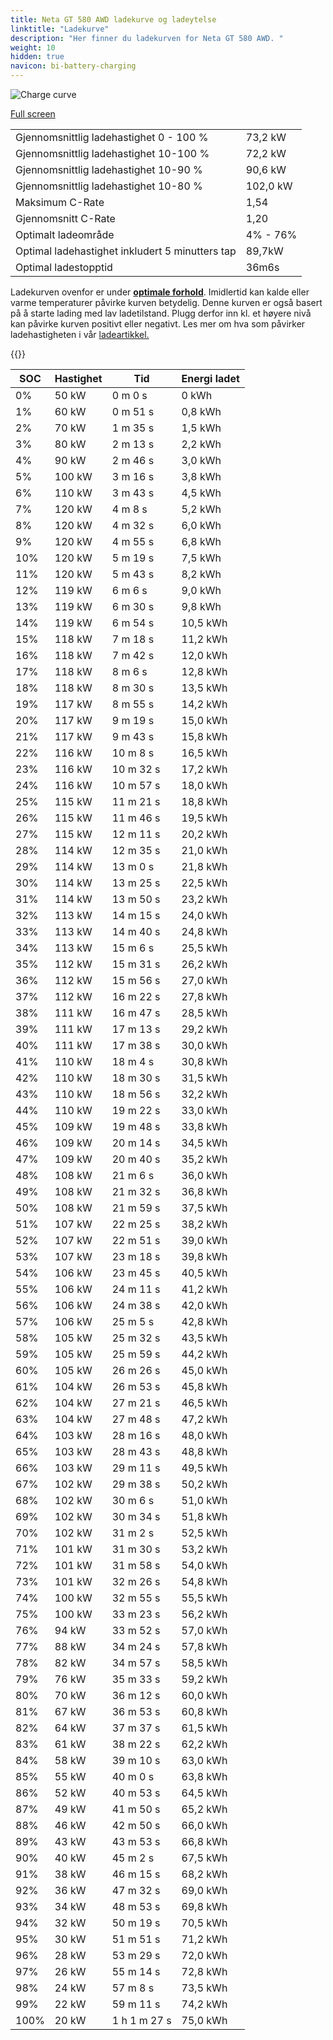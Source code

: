 ```yaml
---
title: Neta GT 580 AWD ladekurve og ladeytelse
linktitle: "Ladekurve"
description: "Her finner du ladekurven for Neta GT 580 AWD. "
weight: 10
hidden: true
navicon: bi-battery-charging
---
```

<!-- markdownlint-disable MD033 -->
<img src="../chargingcurve.svg" alt="Charge curve" class="img-fluid">

[Full screen](../chargingcurve.svg)


<table class="table table-striped">
<tbody>
<tr>
<td>Gjennomsnittlig ladehastighet 0 - 100 %</td><td>73,2 kW</td>
</tr>
<tr>
<td>Gjennomsnittlig ladehastighet 10-100 %</td><td>72,2 kW</td>
</tr>
<tr>
<td>Gjennomsnittlig ladehastighet 10-90 %</td><td>90,6 kW</td>
</tr>
<tr>
<td>Gjennomsnittlig ladehastighet 10-80 %</td><td>102,0 kW</td>
</tr>
<tr>
<td>Maksimum C-Rate</td><td>1,54</td>
</tr>
<tr>
<td>Gjennomsnitt C-Rate</td><td>1,20</td>
</tr>
<tr>
<td>Optimalt ladeområde</td><td>4% - 76%</td>
</tr>
<tr>
<td>Optimal ladehastighet inkludert 5 minutters tap</td><td>89,7kW</td>
</tr>
<tr>
<td>Optimal ladestopptid</td><td>36m6s</td>
</tr>
</tbody>
</table>


Ladekurven ovenfor er under **[optimale forhold](../../../../../technology/battery/charging/#temperatur)**. Imidlertid kan kalde eller varme temperaturer påvirke kurven betydelig. Denne kurven er også basert på å starte lading med lav ladetilstand. Plugg derfor inn kl. et høyere nivå kan påvirke kurven positivt eller negativt. Les mer om hva som påvirker ladehastigheten i vår [ladeartikkel.](../../../../../technology/battery/charging/) 


{{<evkxdisplayaddarticle />}}
<table class="table table-striped">
<thead>
<tr><th>SOC</th><th>Hastighet</th><th>Tid</th><th>Energi ladet</th></tr>
</thead>
<tbody>
<tr>
<td>0%</td><td>50 kW</td><td> 0 m 0 s </td><td>0 kWh </td>
</tr>
<tr>
<td>1%</td><td>60 kW</td><td> 0 m 51 s </td><td>0,8 kWh </td>
</tr>
<tr>
<td>2%</td><td>70 kW</td><td> 1 m 35 s </td><td>1,5 kWh </td>
</tr>
<tr>
<td>3%</td><td>80 kW</td><td> 2 m 13 s </td><td>2,2 kWh </td>
</tr>
<tr>
<td>4%</td><td>90 kW</td><td> 2 m 46 s </td><td>3,0 kWh </td>
</tr>
<tr>
<td>5%</td><td>100 kW</td><td> 3 m 16 s </td><td>3,8 kWh </td>
</tr>
<tr>
<td>6%</td><td>110 kW</td><td> 3 m 43 s </td><td>4,5 kWh </td>
</tr>
<tr>
<td>7%</td><td>120 kW</td><td> 4 m 8 s </td><td>5,2 kWh </td>
</tr>
<tr>
<td>8%</td><td>120 kW</td><td> 4 m 32 s </td><td>6,0 kWh </td>
</tr>
<tr>
<td>9%</td><td>120 kW</td><td> 4 m 55 s </td><td>6,8 kWh </td>
</tr>
<tr>
<td>10%</td><td>120 kW</td><td> 5 m 19 s </td><td>7,5 kWh </td>
</tr>
<tr>
<td>11%</td><td>120 kW</td><td> 5 m 43 s </td><td>8,2 kWh </td>
</tr>
<tr>
<td>12%</td><td>119 kW</td><td> 6 m 6 s </td><td>9,0 kWh </td>
</tr>
<tr>
<td>13%</td><td>119 kW</td><td> 6 m 30 s </td><td>9,8 kWh </td>
</tr>
<tr>
<td>14%</td><td>119 kW</td><td> 6 m 54 s </td><td>10,5 kWh </td>
</tr>
<tr>
<td>15%</td><td>118 kW</td><td> 7 m 18 s </td><td>11,2 kWh </td>
</tr>
<tr>
<td>16%</td><td>118 kW</td><td> 7 m 42 s </td><td>12,0 kWh </td>
</tr>
<tr>
<td>17%</td><td>118 kW</td><td> 8 m 6 s </td><td>12,8 kWh </td>
</tr>
<tr>
<td>18%</td><td>118 kW</td><td> 8 m 30 s </td><td>13,5 kWh </td>
</tr>
<tr>
<td>19%</td><td>117 kW</td><td> 8 m 55 s </td><td>14,2 kWh </td>
</tr>
<tr>
<td>20%</td><td>117 kW</td><td> 9 m 19 s </td><td>15,0 kWh </td>
</tr>
<tr>
<td>21%</td><td>117 kW</td><td> 9 m 43 s </td><td>15,8 kWh </td>
</tr>
<tr>
<td>22%</td><td>116 kW</td><td> 10 m 8 s </td><td>16,5 kWh </td>
</tr>
<tr>
<td>23%</td><td>116 kW</td><td> 10 m 32 s </td><td>17,2 kWh </td>
</tr>
<tr>
<td>24%</td><td>116 kW</td><td> 10 m 57 s </td><td>18,0 kWh </td>
</tr>
<tr>
<td>25%</td><td>115 kW</td><td> 11 m 21 s </td><td>18,8 kWh </td>
</tr>
<tr>
<td>26%</td><td>115 kW</td><td> 11 m 46 s </td><td>19,5 kWh </td>
</tr>
<tr>
<td>27%</td><td>115 kW</td><td> 12 m 11 s </td><td>20,2 kWh </td>
</tr>
<tr>
<td>28%</td><td>114 kW</td><td> 12 m 35 s </td><td>21,0 kWh </td>
</tr>
<tr>
<td>29%</td><td>114 kW</td><td> 13 m 0 s </td><td>21,8 kWh </td>
</tr>
<tr>
<td>30%</td><td>114 kW</td><td> 13 m 25 s </td><td>22,5 kWh </td>
</tr>
<tr>
<td>31%</td><td>114 kW</td><td> 13 m 50 s </td><td>23,2 kWh </td>
</tr>
<tr>
<td>32%</td><td>113 kW</td><td> 14 m 15 s </td><td>24,0 kWh </td>
</tr>
<tr>
<td>33%</td><td>113 kW</td><td> 14 m 40 s </td><td>24,8 kWh </td>
</tr>
<tr>
<td>34%</td><td>113 kW</td><td> 15 m 6 s </td><td>25,5 kWh </td>
</tr>
<tr>
<td>35%</td><td>112 kW</td><td> 15 m 31 s </td><td>26,2 kWh </td>
</tr>
<tr>
<td>36%</td><td>112 kW</td><td> 15 m 56 s </td><td>27,0 kWh </td>
</tr>
<tr>
<td>37%</td><td>112 kW</td><td> 16 m 22 s </td><td>27,8 kWh </td>
</tr>
<tr>
<td>38%</td><td>111 kW</td><td> 16 m 47 s </td><td>28,5 kWh </td>
</tr>
<tr>
<td>39%</td><td>111 kW</td><td> 17 m 13 s </td><td>29,2 kWh </td>
</tr>
<tr>
<td>40%</td><td>111 kW</td><td> 17 m 38 s </td><td>30,0 kWh </td>
</tr>
<tr>
<td>41%</td><td>110 kW</td><td> 18 m 4 s </td><td>30,8 kWh </td>
</tr>
<tr>
<td>42%</td><td>110 kW</td><td> 18 m 30 s </td><td>31,5 kWh </td>
</tr>
<tr>
<td>43%</td><td>110 kW</td><td> 18 m 56 s </td><td>32,2 kWh </td>
</tr>
<tr>
<td>44%</td><td>110 kW</td><td> 19 m 22 s </td><td>33,0 kWh </td>
</tr>
<tr>
<td>45%</td><td>109 kW</td><td> 19 m 48 s </td><td>33,8 kWh </td>
</tr>
<tr>
<td>46%</td><td>109 kW</td><td> 20 m 14 s </td><td>34,5 kWh </td>
</tr>
<tr>
<td>47%</td><td>109 kW</td><td> 20 m 40 s </td><td>35,2 kWh </td>
</tr>
<tr>
<td>48%</td><td>108 kW</td><td> 21 m 6 s </td><td>36,0 kWh </td>
</tr>
<tr>
<td>49%</td><td>108 kW</td><td> 21 m 32 s </td><td>36,8 kWh </td>
</tr>
<tr>
<td>50%</td><td>108 kW</td><td> 21 m 59 s </td><td>37,5 kWh </td>
</tr>
<tr>
<td>51%</td><td>107 kW</td><td> 22 m 25 s </td><td>38,2 kWh </td>
</tr>
<tr>
<td>52%</td><td>107 kW</td><td> 22 m 51 s </td><td>39,0 kWh </td>
</tr>
<tr>
<td>53%</td><td>107 kW</td><td> 23 m 18 s </td><td>39,8 kWh </td>
</tr>
<tr>
<td>54%</td><td>106 kW</td><td> 23 m 45 s </td><td>40,5 kWh </td>
</tr>
<tr>
<td>55%</td><td>106 kW</td><td> 24 m 11 s </td><td>41,2 kWh </td>
</tr>
<tr>
<td>56%</td><td>106 kW</td><td> 24 m 38 s </td><td>42,0 kWh </td>
</tr>
<tr>
<td>57%</td><td>106 kW</td><td> 25 m 5 s </td><td>42,8 kWh </td>
</tr>
<tr>
<td>58%</td><td>105 kW</td><td> 25 m 32 s </td><td>43,5 kWh </td>
</tr>
<tr>
<td>59%</td><td>105 kW</td><td> 25 m 59 s </td><td>44,2 kWh </td>
</tr>
<tr>
<td>60%</td><td>105 kW</td><td> 26 m 26 s </td><td>45,0 kWh </td>
</tr>
<tr>
<td>61%</td><td>104 kW</td><td> 26 m 53 s </td><td>45,8 kWh </td>
</tr>
<tr>
<td>62%</td><td>104 kW</td><td> 27 m 21 s </td><td>46,5 kWh </td>
</tr>
<tr>
<td>63%</td><td>104 kW</td><td> 27 m 48 s </td><td>47,2 kWh </td>
</tr>
<tr>
<td>64%</td><td>103 kW</td><td> 28 m 16 s </td><td>48,0 kWh </td>
</tr>
<tr>
<td>65%</td><td>103 kW</td><td> 28 m 43 s </td><td>48,8 kWh </td>
</tr>
<tr>
<td>66%</td><td>103 kW</td><td> 29 m 11 s </td><td>49,5 kWh </td>
</tr>
<tr>
<td>67%</td><td>102 kW</td><td> 29 m 38 s </td><td>50,2 kWh </td>
</tr>
<tr>
<td>68%</td><td>102 kW</td><td> 30 m 6 s </td><td>51,0 kWh </td>
</tr>
<tr>
<td>69%</td><td>102 kW</td><td> 30 m 34 s </td><td>51,8 kWh </td>
</tr>
<tr>
<td>70%</td><td>102 kW</td><td> 31 m 2 s </td><td>52,5 kWh </td>
</tr>
<tr>
<td>71%</td><td>101 kW</td><td> 31 m 30 s </td><td>53,2 kWh </td>
</tr>
<tr>
<td>72%</td><td>101 kW</td><td> 31 m 58 s </td><td>54,0 kWh </td>
</tr>
<tr>
<td>73%</td><td>101 kW</td><td> 32 m 26 s </td><td>54,8 kWh </td>
</tr>
<tr>
<td>74%</td><td>100 kW</td><td> 32 m 55 s </td><td>55,5 kWh </td>
</tr>
<tr>
<td>75%</td><td>100 kW</td><td> 33 m 23 s </td><td>56,2 kWh </td>
</tr>
<tr>
<td>76%</td><td>94 kW</td><td> 33 m 52 s </td><td>57,0 kWh </td>
</tr>
<tr>
<td>77%</td><td>88 kW</td><td> 34 m 24 s </td><td>57,8 kWh </td>
</tr>
<tr>
<td>78%</td><td>82 kW</td><td> 34 m 57 s </td><td>58,5 kWh </td>
</tr>
<tr>
<td>79%</td><td>76 kW</td><td> 35 m 33 s </td><td>59,2 kWh </td>
</tr>
<tr>
<td>80%</td><td>70 kW</td><td> 36 m 12 s </td><td>60,0 kWh </td>
</tr>
<tr>
<td>81%</td><td>67 kW</td><td> 36 m 53 s </td><td>60,8 kWh </td>
</tr>
<tr>
<td>82%</td><td>64 kW</td><td> 37 m 37 s </td><td>61,5 kWh </td>
</tr>
<tr>
<td>83%</td><td>61 kW</td><td> 38 m 22 s </td><td>62,2 kWh </td>
</tr>
<tr>
<td>84%</td><td>58 kW</td><td> 39 m 10 s </td><td>63,0 kWh </td>
</tr>
<tr>
<td>85%</td><td>55 kW</td><td> 40 m 0 s </td><td>63,8 kWh </td>
</tr>
<tr>
<td>86%</td><td>52 kW</td><td> 40 m 53 s </td><td>64,5 kWh </td>
</tr>
<tr>
<td>87%</td><td>49 kW</td><td> 41 m 50 s </td><td>65,2 kWh </td>
</tr>
<tr>
<td>88%</td><td>46 kW</td><td> 42 m 50 s </td><td>66,0 kWh </td>
</tr>
<tr>
<td>89%</td><td>43 kW</td><td> 43 m 53 s </td><td>66,8 kWh </td>
</tr>
<tr>
<td>90%</td><td>40 kW</td><td> 45 m 2 s </td><td>67,5 kWh </td>
</tr>
<tr>
<td>91%</td><td>38 kW</td><td> 46 m 15 s </td><td>68,2 kWh </td>
</tr>
<tr>
<td>92%</td><td>36 kW</td><td> 47 m 32 s </td><td>69,0 kWh </td>
</tr>
<tr>
<td>93%</td><td>34 kW</td><td> 48 m 53 s </td><td>69,8 kWh </td>
</tr>
<tr>
<td>94%</td><td>32 kW</td><td> 50 m 19 s </td><td>70,5 kWh </td>
</tr>
<tr>
<td>95%</td><td>30 kW</td><td> 51 m 51 s </td><td>71,2 kWh </td>
</tr>
<tr>
<td>96%</td><td>28 kW</td><td> 53 m 29 s </td><td>72,0 kWh </td>
</tr>
<tr>
<td>97%</td><td>26 kW</td><td> 55 m 14 s </td><td>72,8 kWh </td>
</tr>
<tr>
<td>98%</td><td>24 kW</td><td> 57 m 8 s </td><td>73,5 kWh </td>
</tr>
<tr>
<td>99%</td><td>22 kW</td><td> 59 m 11 s </td><td>74,2 kWh </td>
</tr>
<tr>
<td>100%</td><td>20 kW</td><td>1 h 1 m 27 s </td><td>75,0 kWh </td>
</tr>
</tbody>
</table>

